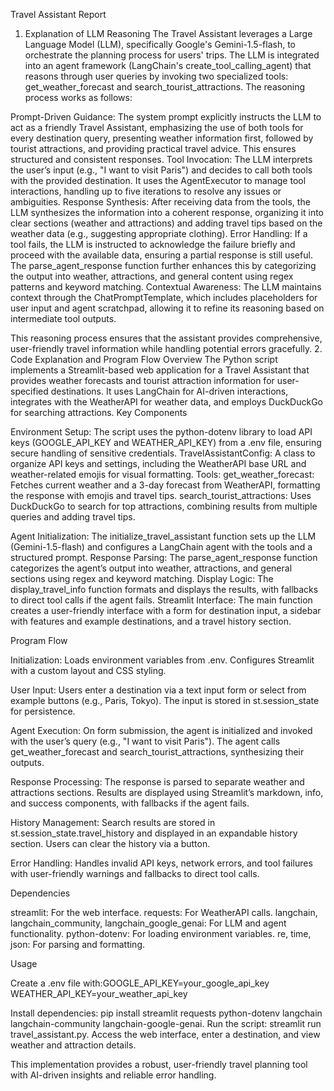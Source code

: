 Travel Assistant Report
1. Explanation of LLM Reasoning
The Travel Assistant leverages a Large Language Model (LLM), specifically Google's Gemini-1.5-flash, to orchestrate the planning process for users' trips. The LLM is integrated into an agent framework (LangChain's create_tool_calling_agent) that reasons through user queries by invoking two specialized tools: get_weather_forecast and search_tourist_attractions. The reasoning process works as follows:

Prompt-Driven Guidance: The system prompt explicitly instructs the LLM to act as a friendly Travel Assistant, emphasizing the use of both tools for every destination query, presenting weather information first, followed by tourist attractions, and providing practical travel advice. This ensures structured and consistent responses.
Tool Invocation: The LLM interprets the user’s input (e.g., "I want to visit Paris") and decides to call both tools with the provided destination. It uses the AgentExecutor to manage tool interactions, handling up to five iterations to resolve any issues or ambiguities.
Response Synthesis: After receiving data from the tools, the LLM synthesizes the information into a coherent response, organizing it into clear sections (weather and attractions) and adding travel tips based on the weather data (e.g., suggesting appropriate clothing).
Error Handling: If a tool fails, the LLM is instructed to acknowledge the failure briefly and proceed with the available data, ensuring a partial response is still useful. The parse_agent_response function further enhances this by categorizing the output into weather, attractions, and general content using regex patterns and keyword matching.
Contextual Awareness: The LLM maintains context through the ChatPromptTemplate, which includes placeholders for user input and agent scratchpad, allowing it to refine its reasoning based on intermediate tool outputs.

This reasoning process ensures that the assistant provides comprehensive, user-friendly travel information while handling potential errors gracefully.
2. Code Explanation and Program Flow
Overview
The Python script implements a Streamlit-based web application for a Travel Assistant that provides weather forecasts and tourist attraction information for user-specified destinations. It uses LangChain for AI-driven interactions, integrates with the WeatherAPI for weather data, and employs DuckDuckGo for searching attractions.
Key Components

Environment Setup: The script uses the python-dotenv library to load API keys (GOOGLE_API_KEY and WEATHER_API_KEY) from a .env file, ensuring secure handling of sensitive credentials.
TravelAssistantConfig: A class to organize API keys and settings, including the WeatherAPI base URL and weather-related emojis for visual formatting.
Tools:
get_weather_forecast: Fetches current weather and a 3-day forecast from WeatherAPI, formatting the response with emojis and travel tips.
search_tourist_attractions: Uses DuckDuckGo to search for top attractions, combining results from multiple queries and adding travel tips.


Agent Initialization: The initialize_travel_assistant function sets up the LLM (Gemini-1.5-flash) and configures a LangChain agent with the tools and a structured prompt.
Response Parsing: The parse_agent_response function categorizes the agent’s output into weather, attractions, and general sections using regex and keyword matching.
Display Logic: The display_travel_info function formats and displays the results, with fallbacks to direct tool calls if the agent fails.
Streamlit Interface: The main function creates a user-friendly interface with a form for destination input, a sidebar with features and example destinations, and a travel history section.

Program Flow

Initialization:
Loads environment variables from .env.
Configures Streamlit with a custom layout and CSS styling.


User Input:
Users enter a destination via a text input form or select from example buttons (e.g., Paris, Tokyo).
The input is stored in st.session_state for persistence.


Agent Execution:
On form submission, the agent is initialized and invoked with the user’s query (e.g., "I want to visit Paris").
The agent calls get_weather_forecast and search_tourist_attractions, synthesizing their outputs.


Response Processing:
The response is parsed to separate weather and attractions sections.
Results are displayed using Streamlit’s markdown, info, and success components, with fallbacks if the agent fails.


History Management:
Search results are stored in st.session_state.travel_history and displayed in an expandable history section.
Users can clear the history via a button.


Error Handling:
Handles invalid API keys, network errors, and tool failures with user-friendly warnings and fallbacks to direct tool calls.



Dependencies

streamlit: For the web interface.
requests: For WeatherAPI calls.
langchain, langchain_community, langchain_google_genai: For LLM and agent functionality.
python-dotenv: For loading environment variables.
re, time, json: For parsing and formatting.

Usage

Create a .env file with:GOOGLE_API_KEY=your_google_api_key
WEATHER_API_KEY=your_weather_api_key


Install dependencies: pip install streamlit requests python-dotenv langchain langchain-community langchain-google-genai.
Run the script: streamlit run travel_assistant.py.
Access the web interface, enter a destination, and view weather and attraction details.

This implementation provides a robust, user-friendly travel planning tool with AI-driven insights and reliable error handling.
